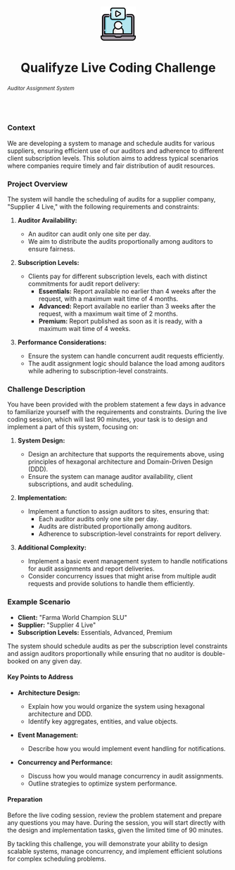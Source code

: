 <br />
<br />

<p align="center">
  <img src=".images/video-call.png" alt="qualifyze live coding challenge" width="80" height="80">
</p>


<h1 align="center">
  <b>
    Qualifyze Live Coding Challenge
  </b>
  <br />
  <h6><small>Auditor Assignment System</small></h6>
</h1>

<br />

### Context

We are developing a system to manage and schedule audits for various suppliers, ensuring efficient use of our auditors and adherence to different client subscription levels. This solution aims to address typical scenarios where companies require timely and fair distribution of audit resources.

### Project Overview

The system will handle the scheduling of audits for a supplier company, "Supplier 4 Live," with the following requirements and constraints:

1. **Auditor Availability:**
    - An auditor can audit only one site per day.
    - We aim to distribute the audits proportionally among auditors to ensure fairness.

2. **Subscription Levels:**
    - Clients pay for different subscription levels, each with distinct commitments for audit report delivery:
        - **Essentials:** Report available no earlier than 4 weeks after the request, with a maximum wait time of 4 months.
        - **Advanced:** Report available no earlier than 3 weeks after the request, with a maximum wait time of 2 months.
        - **Premium:** Report published as soon as it is ready, with a maximum wait time of 4 weeks.

3. **Performance Considerations:**
    - Ensure the system can handle concurrent audit requests efficiently.
    - The audit assignment logic should balance the load among auditors while adhering to subscription-level constraints.

### Challenge Description

You have been provided with the problem statement a few days in advance to familiarize yourself with the requirements and constraints. During the live coding session, which will last 90 minutes, your task is to design and implement a part of this system, focusing on:

1. **System Design:**
    - Design an architecture that supports the requirements above, using principles of hexagonal architecture and Domain-Driven Design (DDD).
    - Ensure the system can manage auditor availability, client subscriptions, and audit scheduling.

2. **Implementation:**
    - Implement a function to assign auditors to sites, ensuring that:
        - Each auditor audits only one site per day.
        - Audits are distributed proportionally among auditors.
        - Adherence to subscription-level constraints for report delivery.

3. **Additional Complexity:**
    - Implement a basic event management system to handle notifications for audit assignments and report deliveries.
    - Consider concurrency issues that might arise from multiple audit requests and provide solutions to handle them efficiently.

### Example Scenario

- **Client:** "Farma World Champion SLU"
- **Supplier:** "Supplier 4 Live"
- **Subscription Levels:** Essentials, Advanced, Premium

The system should schedule audits as per the subscription level constraints and assign auditors proportionally while ensuring that no auditor is double-booked on any given day.

#### Key Points to Address

- **Architecture Design:**
    - Explain how you would organize the system using hexagonal architecture and DDD.
    - Identify key aggregates, entities, and value objects.

- **Event Management:**
    - Describe how you would implement event handling for notifications.

- **Concurrency and Performance:**
    - Discuss how you would manage concurrency in audit assignments.
    - Outline strategies to optimize system performance.

#### Preparation

Before the live coding session, review the problem statement and prepare any questions you may have. During the session, you will start directly with the design and implementation tasks, given the limited time of 90 minutes.

By tackling this challenge, you will demonstrate your ability to design scalable systems, manage concurrency, and implement efficient solutions for complex scheduling problems.
